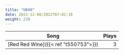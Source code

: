 ```yaml
---
title: "UB40"
date: 2022-12-08/2022T07:02:10
weight: 220
---
```




 Song | Plays 
----- | -----:
[Red Red Wine]({{< ref "t550753">}}) | 3
